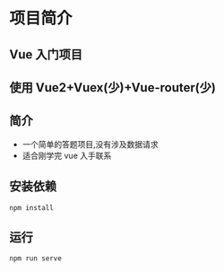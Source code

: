 # 项目简介

## Vue 入门项目

## 使用 Vue2+Vuex(少)+Vue-router(少)

## 简介

- 一个简单的答题项目,没有涉及数据请求
- 适合刚学完 vue 入手联系

## 安装依赖

```
npm install
```

## 运行

```
npm run serve
```

